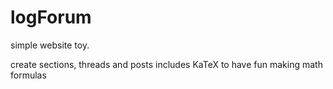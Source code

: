 # logForum
simple website toy.

create sections, threads and posts
includes KaTeX to have fun making math formulas